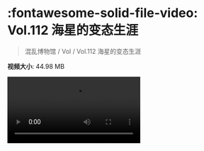 # :fontawesome-solid-file-video: Vol.112 海星的变态生涯

> 混乱博物馆 / Vol / Vol.112 海星的变态生涯

**视频大小**: 44.98 MB

<div class="video"><video src="https://file.hsyhx.top/archive/混乱博物馆/Vol/Vol.112 海星的变态生涯.mp4" controls preload>🤔 您的浏览器不支持 video 标签</video></div>